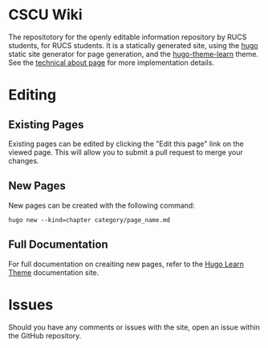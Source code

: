 # CSCU Wiki

The repositotory for the openly editable information repository by RUCS students, for RUCS students. It is a statically generated site, using the [hugo](https://gohugo.io) static site generator for page generation, and the [hugo-theme-learn](https://github.com/matcornic/hugo-theme-learn) theme. See the [technical about page](http://wiki.ryecscu.com/about/technical/) for more implementation details.

# Editing

## Existing Pages

Existing pages can be edited by clicking the "Edit this page" link on the viewed page. This will allow you to submit a pull request to merge your changes.

## New Pages

New pages can be created with the following command:

```
hugo new --kind=chapter category/page_name.md
```

## Full Documentation

For full documentation on creaiting new pages, refer to the [Hugo Learn Theme](https://learn.netlify.com/en/) documentation site.

# Issues

Should you have any comments or issues with the site, open an issue within the GitHub repository.
